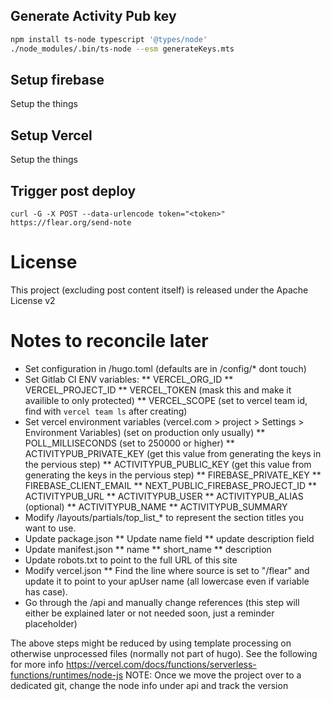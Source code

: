 ## Generate Activity Pub key

```bash
npm install ts-node typescript '@types/node'
./node_modules/.bin/ts-node --esm generateKeys.mts
```

## Setup firebase

Setup the things

## Setup Vercel

Setup the things

## Trigger post deploy

```
curl -G -X POST --data-urlencode token="<token>" https://flear.org/send-note
```

# License

This project (excluding post content itself) is released under the Apache License v2

# Notes to reconcile later

* Set configuration in /hugo.toml (defaults are in /config/* dont touch)
* Set Gitlab CI ENV variables:
** VERCEL_ORG_ID
** VERCEL_PROJECT_ID
** VERCEL_TOKEN (mask this and make it availible to only protected)
** VERCEL_SCOPE (set to vercel team id, find with `vercel team ls` after creating)
* Set vercel environment variables (vercel.com > project > Settings > Environment Variables) (set on production only usually)
** POLL_MILLISECONDS (set to 250000 or higher)
** ACTIVITYPUB_PRIVATE_KEY (get this value from generating the keys in the pervious step)
** ACTIVITYPUB_PUBLIC_KEY (get this value from generating the keys in the pervious step)
** FIREBASE_PRIVATE_KEY
** FIREBASE_CLIENT_EMAIL
** NEXT_PUBLIC_FIREBASE_PROJECT_ID
** ACTIVITYPUB_URL
** ACTIVITYPUB_USER
** ACTIVITYPUB_ALIAS (optional)
** ACTIVITYPUB_NAME
** ACTIVITYPUB_SUMMARY
* Modify /layouts/partials/top_list_* to represent the section titles you want to use.
* Update package.json
** Update name field
** update description field
* Update manifest.json
** name
** short_name
** description
* Update robots.txt to point to the full URL of this site
* Modify vercel.json
** Find the line where source is set to "/flear" and update it to point to your apUser name (all lowercase even if variable has case).
* Go through the /api and manually change references (this step will either be explained later or not needed soon, just a reminder placeholder)

The above steps might be reduced by using template processing on otherwise unprocessed files (normally not part of hugo). See the following for more info https://vercel.com/docs/functions/serverless-functions/runtimes/node-js
NOTE: Once we move the project over to a dedicated git, change the node info under api and track the version
